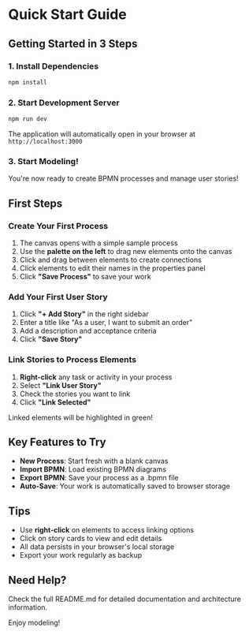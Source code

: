 # Quick Start Guide

## Getting Started in 3 Steps

### 1. Install Dependencies
```bash
npm install
```

### 2. Start Development Server
```bash
npm run dev
```

The application will automatically open in your browser at `http://localhost:3000`

### 3. Start Modeling!

You're now ready to create BPMN processes and manage user stories!

## First Steps

### Create Your First Process

1. The canvas opens with a simple sample process
2. Use the **palette on the left** to drag new elements onto the canvas
3. Click and drag between elements to create connections
4. Click elements to edit their names in the properties panel
5. Click **"Save Process"** to save your work

### Add Your First User Story

1. Click **"+ Add Story"** in the right sidebar
2. Enter a title like "As a user, I want to submit an order"
3. Add a description and acceptance criteria
4. Click **"Save Story"**

### Link Stories to Process Elements

1. **Right-click** any task or activity in your process
2. Select **"Link User Story"**
3. Check the stories you want to link
4. Click **"Link Selected"**

Linked elements will be highlighted in green!

## Key Features to Try

- **New Process**: Start fresh with a blank canvas
- **Import BPMN**: Load existing BPMN diagrams
- **Export BPMN**: Save your process as a .bpmn file
- **Auto-Save**: Your work is automatically saved to browser storage

## Tips

- Use **right-click** on elements to access linking options
- Click on story cards to view and edit details
- All data persists in your browser's local storage
- Export your work regularly as backup

## Need Help?

Check the full README.md for detailed documentation and architecture information.

Enjoy modeling!

